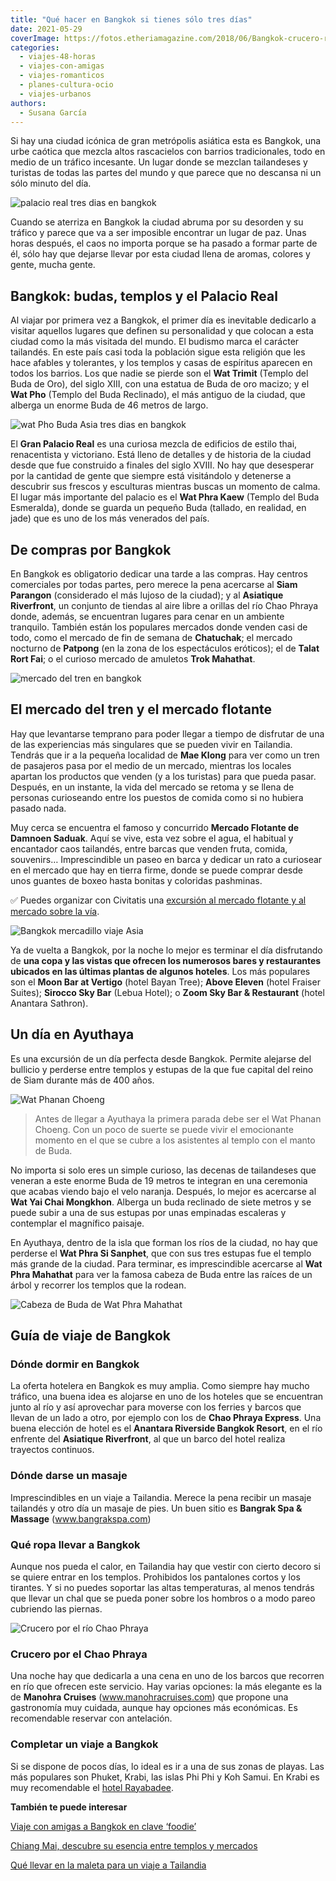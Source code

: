 ```yaml
---
title: "Qué hacer en Bangkok si tienes sólo tres días"
date: 2021-05-29
coverImage: https://fotos.etheriamagazine.com/2018/06/Bangkok-crucero-rio-chao-praya.jpg
categories: 
  - viajes-48-horas
  - viajes-con-amigas
  - viajes-romanticos
  - planes-cultura-ocio
  - viajes-urbanos
authors: 
  - Susana García
---
```


Si hay una ciudad icónica de gran metrópolis asiática esta es Bangkok, una urbe caótica 
que mezcla altos rascacielos con barrios tradicionales, todo en medio de un tráfico 
incesante. Un lugar donde se mezclan tailandeses y turistas de todas las partes del 
mundo y que parece que no descansa ni un sólo minuto del día. 

![palacio real tres dias en bangkok](https://fotos.etheriamagazine.com/2018/05/TAILANDIA-PALACIO-REAL.jpg "Palacio Real de Bangkok")

Cuando se aterriza en Bangkok la ciudad abruma por su desorden y su tráfico y parece que 
va a ser imposible encontrar un lugar de paz. Unas horas después, el caos no importa 
porque se ha pasado a formar parte de él, sólo hay que dejarse llevar por esta ciudad 
llena de aromas, colores y gente, mucha gente. 

## Bangkok: budas, templos y el Palacio Real

Al viajar por primera vez a Bangkok, el primer día es inevitable dedicarlo a visitar 
aquellos lugares que definen su personalidad y que colocan a esta ciudad como la más 
visitada del mundo. El budismo marca el carácter tailandés. En este país casi toda la 
población sigue esta religión que les hace afables y tolerantes, y los templos y casas 
de espíritus aparecen en todos los barrios. Los que nadie se pierde son el **Wat 
Trimit** (Templo del Buda de Oro), del siglo XIII, con una estatua de Buda de oro 
macizo; y el **Wat Pho** (Templo del Buda Reclinado), el más antiguo de la ciudad, que 
alberga un enorme Buda de 46 metros de largo. 

![wat Pho Buda Asia tres dias en bangkok](https://fotos.etheriamagazine.com/2018/05/BANGKOK-TEMPLO-DE-BUDA-RECLINADO-2.jpg "Wat Pho, Templo del Buda Reclinado. ©Susana García.")

El **Gran Palacio Real** es una curiosa mezcla de edificios de estilo thai, renacentista 
y victoriano. Está lleno de detalles y de historia de la ciudad desde que fue construido 
a finales del siglo XVIII. No hay que desesperar por la cantidad de gente que siempre 
está visitándolo y detenerse a descubrir sus frescos y esculturas mientras buscas un 
momento de calma. El lugar más importante del palacio es el **Wat Phra Kaew** (Templo 
del Buda Esmeralda), donde se guarda un pequeño Buda (tallado, en realidad, en jade) que 
es uno de los más venerados del país. 

## De compras por Bangkok

En Bangkok es obligatorio dedicar una tarde a las compras. Hay centros comerciales por 
todas partes, pero merece la pena acercarse al **Siam Parangon** (considerado el más 
lujoso de la ciudad); y al **Asiatique Riverfront**, un conjunto de tiendas al aire 
libre a orillas del río Chao Phraya donde, además, se encuentran lugares para cenar en 
un ambiente tranquilo. También están los populares mercados donde venden casi de todo, 
como el mercado de fin de semana de **Chatuchak**; el mercado nocturno de **Patpong** 
(en la zona de los espectáculos eróticos); el de **Talat Rort Fai**; o el curioso 
mercado de amuletos **Trok Mahathat**. 

![mercado del tren  en bangkok](https://fotos.etheriamagazine.com/2018/06/Bankgok-mercado-tren.jpg "Mercado del tren de Tailandia. ©Susana García.")

## El mercado del tren y el mercado flotante

Hay que levantarse temprano para poder llegar a tiempo de disfrutar de una de las 
experiencias más singulares que se pueden vivir en Tailandia. Tendrás que ir a la 
pequeña localidad de **Mae Klong** para ver como un tren de pasajeros pasa por el medio 
de un mercado, mientras los locales apartan los productos que venden (y a los turistas) 
para que pueda pasar. Después, en un instante, la vida del mercado se retoma y se llena 
de personas curioseando entre los puestos de comida como si no hubiera pasado nada. 

Muy cerca se encuentra el famoso y concurrido **Mercado Flotante de Damnoen Saduak**. 
Aquí se vive, esta vez sobre el agua, el habitual y encantador caos tailandés, entre 
barcas que venden fruta, comida, souvenirs… Imprescindible un paseo en barca y dedicar 
un rato a curiosear en el mercado que hay en tierra firme, donde se puede comprar desde 
unos guantes de boxeo hasta bonitas y coloridas pashminas. 

✅ Puedes organizar con Civitatis una [excursión al mercado flotante y al mercado sobre 
la 
vía](https://www.civitatis.com/es/bangkok/excursion-mercado-flotante-damnoen-saduak/?aid=10211). 

![Bangkok mercadillo viaje Asia](https://fotos.etheriamagazine.com/2018/05/TAILANDIA-MERCADO-FLOTANTE-Damnoen-Saduak.jpg "Mercado flotante de Damnoen Saduak. ©Susana García.")

Ya de vuelta a Bangkok, por la noche lo mejor es terminar el día disfrutando de **una 
copa y las vistas que ofrecen los numerosos bares y restaurantes ubicados en las últimas 
plantas de algunos hoteles**. Los más populares son el **Moon Bar at Vertigo** (hotel 
Bayan Tree); **Above Eleven** (hotel Fraiser Suites); **Sirocco Sky Bar** (Lebua Hotel); 
o **Zoom Sky Bar & Restaurant** (hotel Anantara Sathron). 

## Un día en Ayuthaya

Es una excursión de un día perfecta desde Bangkok. Permite alejarse del bullicio y 
perderse entre templos y estupas de la que fue capital del reino de Siam durante más de 
400 años. 

![Wat Phanan Choeng](https://fotos.etheriamagazine.com/2018/05/Tailandia-Wat-Phanan-Choeng.jpg "Wat Phanan Choeng. ©Susana García.")

> Antes de llegar a Ayuthaya la primera parada debe ser el Wat Phanan Choeng. Con un poco 
> de suerte se puede vivir el emocionante momento en el que se cubre a los asistentes al 
> templo con el manto de Buda. 

No importa si solo eres un simple curioso, las decenas de tailandeses que veneran a este 
enorme Buda de 19 metros te integran en una ceremonia que acabas viendo bajo el velo 
naranja. Después, lo mejor es acercarse al **Wat Yai Chai Mongkhon**. Alberga un buda 
reclinado de siete metros y se puede subir a una de sus estupas por unas empinadas 
escaleras y contemplar el magnífico paisaje. 

En Ayuthaya, dentro de la isla que forman los ríos de la ciudad, no hay que perderse el 
**Wat Phra Si Sanphet**, que con sus tres estupas fue el templo más grande de la ciudad. 
Para terminar, es imprescindible acercarse al **Wat Phra Mahathat** para ver la famosa 
cabeza de Buda entre las raíces de un árbol y recorrer los templos que la rodean. 

![Cabeza de Buda de Wat Phra Mahathat](https://fotos.etheriamagazine.com/2018/05/AYUTHAYA-Wat-Phra-Mahathat.jpg "Cabeza de Buda de Wat Phra Mahathat. ©Susana García.")

## Guía de viaje de Bangkok

### Dónde dormir en Bangkok

La oferta hotelera en Bangkok es muy amplia. Como siempre hay mucho tráfico, una buena 
idea es alojarse en uno de los hoteles que se encuentran junto al río y así aprovechar 
para moverse con los ferries y barcos que llevan de un lado a otro, por ejemplo con los 
de **Chao Phraya Express**. Una buena elección de hotel es el **Anantara Riverside 
Bangkok Resort**, en el río enfrente del **Asiatique Riverfront**, al que un barco del 
hotel realiza trayectos continuos. 

### Dónde darse un masaje

Imprescindibles en un viaje a Tailandia. Merece la pena recibir un masaje tailandés y 
otro día un masaje de pies. Un buen sitio es **Bangrak Spa & Massage** 
(www.bangrakspa.com) 

### Qué ropa llevar a Bangkok

Aunque nos pueda el calor, en Tailandia hay que vestir con cierto decoro si se quiere 
entrar en los templos. Prohibidos los pantalones cortos y los tirantes. Y si no puedes 
soportar las altas temperaturas, al menos tendrás que llevar un chal que se pueda poner 
sobre los hombros o a modo pareo cubriendo las piernas. 

![Crucero por el río Chao Phraya](https://fotos.etheriamagazine.com/2018/06/Bangkok-crucero-rio-chao-praya.jpg "Crucero por el río Chao Phraya.")

### Crucero por el Chao Phraya

Una noche hay que dedicarla a una cena en uno de los barcos que recorren en río que 
ofrecen este servicio. Hay varias opciones: la más elegante es la de **Manohra Cruises** 
(www.manohracruises.com) que propone una gastronomía muy cuidada, aunque hay opciones 
más económicas. Es recomendable reservar con antelación. 

### Completar un viaje a Bangkok

Si se dispone de pocos días, lo ideal es ir a una de sus zonas de playas. Las más 
populares son Phuket, Krabi, las islas Phi Phi y Koh Samui. En Krabi es muy recomendable 
el [hotel 
Rayabadee](https://etheriamagazine.com/2018/05/25/hotel-rayavadee-vivir-la-naturaleza/). 

**También te puede interesar** 

[Viaje con amigas a Bangkok en clave 
‘foodie’](https://etheriamagazine.com/2019/10/23/viaje-con-amigas-tailandia-donde-comer-bangkok/) 

[Chiang Mai, descubre su esencia entre templos y 
mercados](https://etheriamagazine.com/2021/01/08/chiang-mai-explora-en-3-dias-la-tailandia-mas-espiritual/) 

[Qué llevar en la maleta para un viaje a 
Tailandia](https://etheriamagazine.com/2020/01/02/que-llevar-en-maleta-viaje-tailandia/)
